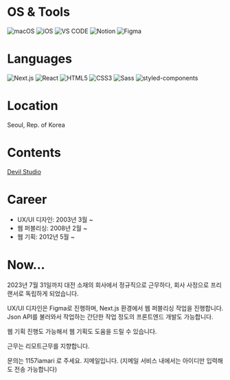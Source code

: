 # OS & Tools
<img src="https://img.shields.io/badge/macOS-Up--to--date-000000?style=for-the-badge&logo=macOS" alt="macOS" /> <img src="https://img.shields.io/badge/iOS-Up--to--date-000000?style=for-the-badge&logo=iOS" alt="iOS" /> <img src="https://img.shields.io/badge/VS_CODE-Up--to--date-007ACC?style=for-the-badge&logo=Visual%20Studio%20Code" alt="VS CODE" /> <img src="https://img.shields.io/badge/Notion-Up--to--date-000000?style=for-the-badge&logo=Notion" alt="Notion" /> <img src="https://img.shields.io/badge/Figma-Up--to--date-F24E1E?style=for-the-badge&logo=Figma" alt="Figma" /> 

# Languages
<img src="https://img.shields.io/badge/NextJS-13-000000?style=for-the-badge&logo=Next.js" alt="Next.js" /> <img src="https://img.shields.io/badge/React-18-61DAFB?style=for-the-badge&logo=React" alt="React" /> <img src="https://img.shields.io/badge/HTML-5-E34F26?style=for-the-badge&logo=HTML5" alt="HTML5" /> <img src="https://img.shields.io/badge/CSS-3-1572B6?style=for-the-badge&logo=CSS3" alt="CSS3" /> <img src="https://img.shields.io/badge/Sass-1-CC6699?style=for-the-badge&logo=Sass" alt="Sass" /> <img src="https://img.shields.io/badge/Emotion-11-DB7093?style=for-the-badge&logo=styled-components" alt="styled-components" />

# Location
Seoul, Rep. of Korea

# Contents
<a href="https://dev-il-studio.postype.com/" target="_blank" rel="noopener noreferrer nofollow">Devil Studio</a>

# Career
- UX/UI 디자인: 2003년 3월 ~
- 웹 퍼블리싱: 2008년 2월 ~
- 웹 기획: 2012년 5월 ~

# Now...
2023년 7월 31일까지 대전 소재의 회사에서 정규직으로 근무하다, 회사 사정으로 프리랜서로 독립하게 되었습니다.

UX/UI 디자인은 Figma로 진행하며, Next.js 환경에서 웹 퍼블리싱 작업을 진행합니다. Json API를 불러와서 작업하는 간단한 작업 정도의 프론트엔드 개발도 가능합니다.

웹 기획 진행도 가능해서 웹 기획도 도움을 드릴 수 있습니다.

근무는 리모트근무를 지향합니다.

문의는 1157iamari 로 주세요. 지메일입니다. (지메일 서비스 내에서는 아이디만 입력해도 전송 가능합니다)
